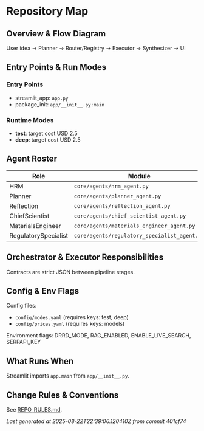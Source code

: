 # Repository Map

## Overview & Flow Diagram
User idea → Planner → Router/Registry → Executor → Synthesizer → UI

## Entry Points & Run Modes

### Entry Points
- streamlit_app: `app.py`
- package_init: `app/__init__.py:main`


### Runtime Modes
- **test**: target cost USD 2.5
- **deep**: target cost USD 2.5


## Agent Roster
| Role | Module | Contract |
| --- | --- | --- |
| HRM | `core/agents/hrm_agent.py` | JSON |
| Planner | `core/agents/planner_agent.py` | JSON |
| Reflection | `core/agents/reflection_agent.py` | JSON |
| ChiefScientist | `core/agents/chief_scientist_agent.py` | JSON |
| MaterialsEngineer | `core/agents/materials_engineer_agent.py` | JSON |
| RegulatorySpecialist | `core/agents/regulatory_specialist_agent.py` | JSON |


## Orchestrator & Executor Responsibilities
Contracts are strict JSON between pipeline stages.

## Config & Env Flags
Config files:
- `config/modes.yaml` (requires keys: test, deep)
- `config/prices.yaml` (requires keys: models)


Environment flags: DRRD_MODE, RAG_ENABLED, ENABLE_LIVE_SEARCH, SERPAPI_KEY

## What Runs When
Streamlit imports `app.main` from `app/__init__.py`.

## Change Rules & Conventions
See [REPO_RULES.md](REPO_RULES.md).

_Last generated at 2025-08-22T22:39:06.120410Z from commit 401cf74_
